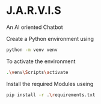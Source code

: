 # J.A.R.V.I.S

An AI oriented Chatbot

Create a Python environment using

```bash
python -m venv venv
```

To activate the environment

```bash
.\venv\Scripts\activate
```

Install the required Modules useing

```bash
pip install -r .\requirements.txt
```
